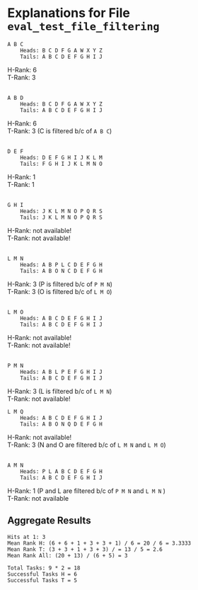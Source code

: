 # Explanations for File `eval_test_file_filtering`

```
A B C
	Heads: B C D F G A W X Y Z
	Tails: A B C D E F G H I J
```
H-Rank: 6<br/>
T-Rank: 3<br/>
<br/>
```
A B D
	Heads: B C D F G A W X Y Z
	Tails: A B C D E F G H I J
```
H-Rank: 6<br/>
T-Rank: 3 (C is filtered b/c of `A B C`)<br/>
<br/>
```
D E F
	Heads: D E F G H I J K L M
	Tails: F G H I J K L M N O
```
H-Rank: 1<br/>
T-Rank: 1<br/>
<br/>
```
G H I
	Heads: J K L M N O P Q R S
	Tails: J K L M N O P Q R S
```
H-Rank: not available!<br/>
T-Rank: not available!<br/>
<br/>
```
L M N
	Heads: A B P L C D E F G H
	Tails: A B O N C D E F G H
```
H-Rank: 3 (P is filtered b/c of `P M N`)<br/>
T-Rank: 3 (O is filtered b/c of `L M O`)<br/>
<br/>
```
L M O
	Heads: A B C D E F G H I J
	Tails: A B C D E F G H I J
```
H-Rank: not available!<br/>
T-Rank: not available!<br/>
<br/>
```
P M N
	Heads: A B L P E F G H I J
	Tails: A B C D E F G H I J
```
H-Rank: 3 (L is filtered b/c of `L M N`)<br/>
T-Rank: not available!<br/>
```
L M Q
	Heads: A B C D E F G H I J
	Tails: A B O N Q D E F G H
```
H-Rank: not available!<br/>
T-Rank: 3 (N and O are filtered b/c of `L M N` and `L M O`)<br/>
<br/>
```
A M N
	Heads: P L A B C D E F G H
	Tails: A B C D E F G H I J
```
H-Rank: 1 (P and L are filtered b/c of `P M N` and `L M N` )<br/>
T-Rank: not available<br/>


## Aggregate Results
```
Hits at 1: 3
Mean Rank H: (6 + 6 + 1 + 3 + 3 + 1) / 6 = 20 / 6 = 3.3333
Mean Rank T: (3 + 3 + 1 + 3 + 3) / = 13 / 5 = 2.6
Mean Rank All: (20 + 13) / (6 + 5) = 3

Total Tasks: 9 * 2 = 18
Successful Tasks H = 6
Successful Tasks T = 5
```

